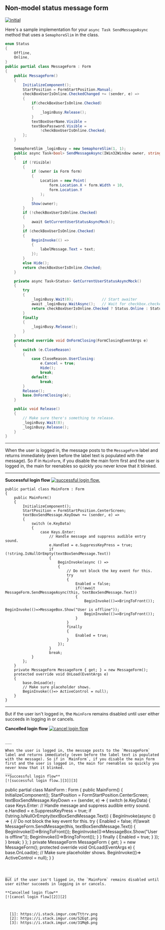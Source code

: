 ## Non-model status message form
[![initial][1]][1]

Here's a sample implementation for your `async Task SendMessageAsync` method that uses a `SemaphoreSlim` in the class.

```csharp
enum Status
{
    Offline,
    Online,
}
public partial class MessageForm : Form
{
    public MessageForm()
    {
        InitializeComponent();
        StartPosition = FormStartPosition.Manual;
        checkBoxUserIsOnline.CheckedChanged += (sender, e) =>
        {
            if(checkBoxUserIsOnline.Checked)
            {
                _loginBusy.Release();
            }
            textBoxUserName.Visible = 
            textBoxPassword.Visible = 
                !checkBoxUserIsOnline.Checked;
        };
    }

    SemaphoreSlim _loginBusy = new SemaphoreSlim(1, 1);
    public async Task<bool> SendMessageAsync(IWin32Window owner, string text)
    {
        if (!Visible)
        {
            if (owner is Form form)
            {
                Location = new Point(
                    form.Location.X + form.Width + 10,
                    form.Location.Y
                );
            }
            Show(owner);
        }
        if (!checkBoxUserIsOnline.Checked)
        {
            await GetCurrentUserStatusAsyncMock();
        }
        if (checkBoxUserIsOnline.Checked)
        {
            BeginInvoke(() =>
            {
                labelMessage.Text = text;
            });
        }
        else Hide();
        return checkBoxUserIsOnline.Checked;
    }

    private async Task<Status> GetCurrentUserStatusAsyncMock()
    {
        try
        {
            _loginBusy.Wait(0);             // Start awaiter
            await _loginBusy.WaitAsync();   // Wait for checkbox.checked to be true.
            return checkBoxUserIsOnline.Checked ? Status.Online : Status.Offline;
        }
        finally
        {
            _loginBusy.Release();
        }
    }
    protected override void OnFormClosing(FormClosingEventArgs e)
    {
        switch (e.CloseReason)
        {
            case CloseReason.UserClosing:
                e.Cancel = true;
                Hide();
                break;
            default:
                break;
        }
        Release();
        base.OnFormClosing(e);
    }

    public void Release()
    {
        // Make sure there's something to release.
        _loginBusy.Wait(0);
        _loginBusy.Release();
    }
}
```

___

When the user is logged in, the message posts to the `MessageForm` label and returns immediately (even before the label text is populated with the message). So if in `MainForm`, if you disable the main form first and the user is logged in, the main for reenables so quickly you never know that it blinked.
___
**Successful login flow**
[![successful login flow.][3]][3]

```
public partial class MainForm : Form
{
    public MainForm()
    {
        InitializeComponent();
        StartPosition = FormStartPosition.CenterScreen;
        textBoxSendMessage.KeyDown += (sender, e) =>
        {
            switch (e.KeyData) 
            {
                case Keys.Enter:
                    // Handle message and suppress audible entry sound.
                    e.Handled = e.SuppressKeyPress = true;
                    if (!string.IsNullOrEmpty(textBoxSendMessage.Text))
                    {
                        BeginInvoke(async () =>
                        {
                            // Do not block the key event for this.
                            try
                            {
                                Enabled = false;
                                if(!await MessageForm.SendMessageAsync(this, textBoxSendMessage.Text))
                                {
                                    BeginInvoke(()=>BringToFront());
                                    BeginInvoke(()=>MessageBox.Show("User is offline"));
                                    BeginInvoke(()=>BringToFront());
                                }
                            }
                            finally
                            {
                                Enabled = true;
                            }
                        });
                    }
                    break;
            }
        };
    }
    private MessageForm MessageForm { get; } = new MessageForm();
    protected override void OnLoad(EventArgs e)
    {
        base.OnLoad(e);
        // Make sure placeholder shows.
        BeginInvoke(()=> ActiveControl = null);
    }
}
```


___
But if the user isn't logged in, the `MainForm` remains disabled until user either succeeds in logging in or cancels.

**Cancelled login flow**
[![cancel login flow][2]][2]



  [1]: https://i.stack.imgur.com/Tttrv.png
  [2]: https://i.stack.imgur.com/S2Eqt.png
  [3]: https://i.stack.imgur.com/31Mq6.png
```

___

When the user is logged in, the message posts to the `MessageForm` label and returns immediately (even before the label text is populated with the message). So if in `MainForm`, if you disable the main form first and the user is logged in, the main for reenables so quickly you never know that it blinked.
___
**Successful login flow**
[![successful login flow.][3]][3]

```
public partial class MainForm : Form
{
    public MainForm()
    {
        InitializeComponent();
        StartPosition = FormStartPosition.CenterScreen;
        textBoxSendMessage.KeyDown += (sender, e) =>
        {
            switch (e.KeyData) 
            {
                case Keys.Enter:
                    // Handle message and suppress audible entry sound.
                    e.Handled = e.SuppressKeyPress = true;
                    if (!string.IsNullOrEmpty(textBoxSendMessage.Text))
                    {
                        BeginInvoke(async () =>
                        {
                            // Do not block the key event for this.
                            try
                            {
                                Enabled = false;
                                if(!await MessageForm.SendMessage(this, textBoxSendMessage.Text))
                                {
                                    BeginInvoke(()=>BringToFront());
                                    BeginInvoke(()=>MessageBox.Show("User is offline"));
                                    BeginInvoke(()=>BringToFront());
                                }
                            }
                            finally
                            {
                                Enabled = true;
                            }
                        });
                    }
                    break;
            }
        };
    }
    private MessageForm MessageForm { get; } = new MessageForm();
    protected override void OnLoad(EventArgs e)
    {
        base.OnLoad(e);
        // Make sure placeholder shows.
        BeginInvoke(()=> ActiveControl = null);
    }
}
```


___
But if the user isn't ligged in, the `MainForm` remains disabled until user either succeeds in logging in or cancels.

**Cancelled login flow**
[![cancel login flow][2]][2]



  [1]: https://i.stack.imgur.com/Tttrv.png
  [2]: https://i.stack.imgur.com/S2Eqt.png
  [3]: https://i.stack.imgur.com/31Mq6.png